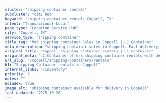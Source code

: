 ```yaml
---
cluster: "shipping container rentals"
subcluster: "city hub"
keyword: "shipping container rentals Coppell, TX"
intent: "Transactional-Local"
page_type: "Location Service Hub"
city: "Coppell, TX"
service_type: "shipping container"
title_tag: "Mo9 shipping container Sales in Coppell | LC Container"
meta_description: "shipping container sales in Coppell. Fast delivery, competitive pricing. Serving shipping containers area. Quote ID: 3OC. Call (214) 524-4168 for your free quote today."
original_title: "Coppell shipping container rentals | LC Container"
original_meta: "LC Container offers shipping container rentals with delivery in Coppell, TX. Local. Fast quotes. Since 2003."
url_slug: "/coppell/shipping-containers/rentals"
h1: "Shipping Container rentals in Coppell"
internal_links: "/inventory"
priority: 3
notes: ""
noindex: true
image_alt: "shipping container available for delivery in Coppell"
last_updated: "2025-10-20"
---
```


<!-- TODO: Add unique city/inventory copy, images, and internal links here. -->
